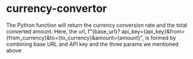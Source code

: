 # currency-convertor
The Python function will return the currency conversion rate and the total converted amount. Here, the url, f"{base_url}? api_key={api_key}&amp;from={from_currency}&amp;to={to_currency}&amp;amount={amount}", is formed by combining base URL and API key and the three params we mentioned above 
